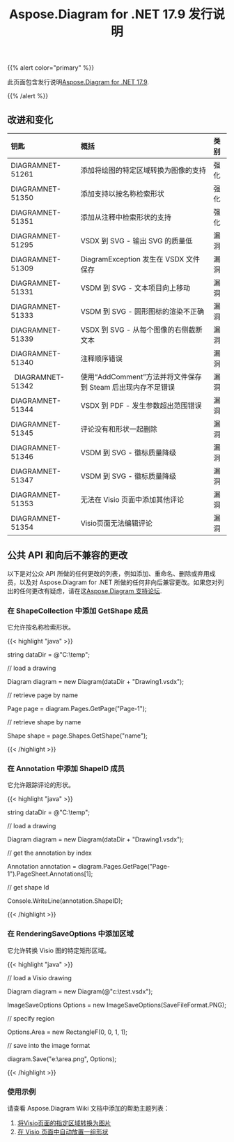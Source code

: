 ﻿---
title: Aspose.Diagram for .NET 17.9 发行说明
type: docs
weight: 40
url: /zh/net/aspose-diagram-for-net-17-9-release-notes/
---
{{% alert color="primary" %}} 

此页面包含发行说明[Aspose.Diagram for .NET 17.9](https://www.nuget.org/packages/Aspose.Diagram/17.9.0).

{{% /alert %}} 
## **改进和变化**

|**钥匙**|**概括**|**类别**|
|:- |:- |:- |
|DIAGRAMNET-51261|添加将绘图的特定区域转换为图像的支持|强化|
|DIAGRAMNET-51350|添加支持以按名称检索形状|强化|
|DIAGRAMNET-51351|添加从注释中检索形状的支持|强化|
|DIAGRAMNET-51295|VSDX 到 SVG - 输出 SVG 的质量低|漏洞|
|DIAGRAMNET-51309|DiagramException 发生在 VSDX 文件保存|漏洞|
|DIAGRAMNET-51331|VSDM 到 SVG - 文本项目向上移动|漏洞|
|DIAGRAMNET-51333|VSDM 到 SVG - 圆形图标的渲染不正确|漏洞|
|DIAGRAMNET-51339|VSDX 到 SVG - 从每个图像的右侧截断文本|漏洞|
|DIAGRAMNET-51340|注释顺序错误|漏洞|
|` `DIAGRAMNET-51342|使用“AddComment”方法并将文件保存到 Steam 后出现内存不足错误|漏洞|
|DIAGRAMNET-51344|VSDX 到 PDF - 发生参数超出范围错误|漏洞|
|DIAGRAMNET-51345|评论没有和形状一起删除|漏洞|
|DIAGRAMNET-51346|VSDM 到 SVG - 徽标质量降级|漏洞|
|DIAGRAMNET-51347|VSDM 到 SVG - 徽标质量降级|漏洞|
|DIAGRAMNET-51353|无法在 Visio 页面中添加其他评论|漏洞|
|DIAGRAMNET-51354|Visio页面无法编辑评论|漏洞|
## **公共 API 和向后不兼容的更改**
以下是对公众 API 所做的任何更改的列表，例如添加、重命名、删除或弃用成员，以及对 Aspose.Diagram for .NET 所做的任何非向后兼容更改。如果您对列出的任何更改有疑虑，请在这[Aspose.Diagram 支持论坛](https://forum.aspose.com/c/diagram/17).
### **在 ShapeCollection 中添加 GetShape 成员**
它允许按名称检索形状。

{{< highlight "java" >}}

 string dataDir = @"C:\temp\";

// load a drawing

Diagram diagram = new Diagram(dataDir + "Drawing1.vsdx");

// retrieve page by name

Page page = diagram.Pages.GetPage("Page-1");

// retrieve shape by name

Shape shape = page.Shapes.GetShape("name");

{{< /highlight >}}
### **在 Annotation 中添加 ShapeID 成员**
它允许跟踪评论的形状。

{{< highlight "java" >}}

 string dataDir = @"C:\temp\";

// load a drawing

Diagram diagram = new Diagram(dataDir + "Drawing1.vsdx");

// get the annotation by index

Annotation annotation = diagram.Pages.GetPage("Page-1").PageSheet.Annotations[1];

// get shape Id

Console.WriteLine(annotation.ShapeID);

{{< /highlight >}}
### **在 RenderingSaveOptions 中添加区域**
它允许转换 Visio 图的特定矩形区域。

{{< highlight "java" >}}

 // load a Visio drawing

Diagram diagram = new Diagram(@"c:\\test.vsdx");

ImageSaveOptions Options = new ImageSaveOptions(SaveFileFormat.PNG);

// specify region

Options.Area = new RectangleF(0, 0, 1, 1);

// save into the image format

diagram.Save("e:\\area.png", Options);

{{< /highlight >}}
### **使用示例**
请查看 Aspose.Diagram Wiki 文档中添加的帮助主题列表：

1. [将Visio页面的指定区域转换为图片](https://docs.aspose.com/diagram/net/working-with-images/#convert-specified-area-of-the-visio-page-to-an-image)
1. [在 Visio 页面中自动放置一组形状](/diagram/zh/net/auto-space-a-collection-of-shapes-in-the-visio-page/)
